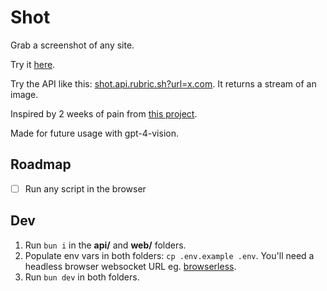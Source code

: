 # Shot

Grab a screenshot of any site.

Try it [here](https://shot.rubric.sh).

Try the API like this: [shot.api.rubric.sh?url=x.com](https://shot.api.rubric.sh?url=x.com). It returns a stream of an image.

Inspired by 2 weeks of pain from [this project](https://copyai.rubric.sh/).

Made for future usage with gpt-4-vision.

## Roadmap

- [ ] Run any script in the browser

## Dev

1. Run `bun i` in the **api/** and **web/** folders.
2. Populate env vars in both folders: `cp .env.example .env`. You'll need a headless browser websocket URL eg. [browserless](https://www.browserless.io).
3. Run `bun dev` in both folders.
